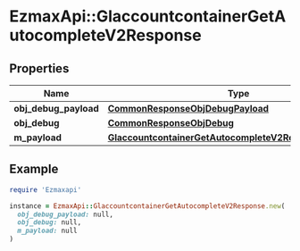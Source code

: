 # EzmaxApi::GlaccountcontainerGetAutocompleteV2Response

## Properties

| Name | Type | Description | Notes |
| ---- | ---- | ----------- | ----- |
| **obj_debug_payload** | [**CommonResponseObjDebugPayload**](CommonResponseObjDebugPayload.md) |  |  |
| **obj_debug** | [**CommonResponseObjDebug**](CommonResponseObjDebug.md) |  | [optional] |
| **m_payload** | [**GlaccountcontainerGetAutocompleteV2ResponseMPayload**](GlaccountcontainerGetAutocompleteV2ResponseMPayload.md) |  |  |

## Example

```ruby
require 'Ezmaxapi'

instance = EzmaxApi::GlaccountcontainerGetAutocompleteV2Response.new(
  obj_debug_payload: null,
  obj_debug: null,
  m_payload: null
)
```


